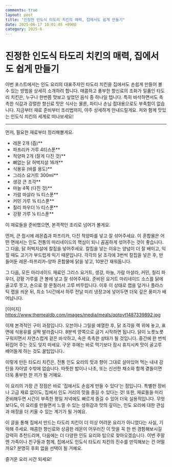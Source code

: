 ```yaml
---
comments: true
layout: post
title: "진정한 인도식 타도리 치킨의 매력, 집에서도 쉽게 만들기"
date: 2025-06-17 10:01:05 +0900
category: 2025-6
---
```


# 진정한 인도식 타도리 치킨의 매력, 집에서도 쉽게 만들기

이번 포스트에서는 인도 요리의 대표주자인 타도리 치킨을 집에서도 손쉽게 만들어 볼 수 있는 방법을 상세히 소개하려 합니다. 매콤하고 풍부한 향신료의 조화가 일품인 타도리 치킨은, 누구나 한번쯤 맛보고 싶었던 음식 중 하나일 텝니다. 특히 바삭하면서도 촉촉한 식감과 강렬한 향신료 맛은 식사는 물론, 파티나 손님 접대용으로도 부족함이 없습니다. 지금부터 재료 준비부터 조리법까지, 아주 상세하게 안내드릴게요. 저와 함께 맛있는 인도식 치킨의 세계로 떠나보세요!

---

먼저, 필요한 재료부터 정리해볼게요.  
- 레몬 2개 (즙)**  
- 파프리카 가루 4티스푼**  
- 적양파 2개 (잘게 다진 것)**  
- 뼈없는 닭 허벅지살 16개**  
- 식용유 (바를 용도)**  
- 그리스 요거트 300ml**  
- 생강 큰 조각**  
- 마늘 4쪽 (다진 것)**  
- 가람 마살라 ¾ 티스푼**  
- 커민 가루 ¾ 티스푼**  
- 칠리 파우더 ½ 티스푼**  
- 강황 가루 ¼ 티스푼**

이 재료들을 준비했으면, 본격적인 조리로 넘어가 볼게요.  

먼저, 큰 접시에 레몬즙과 파프리카, 다진 적양파를 넣고 잘 섞어주세요. 이 혼합물은 어떤 면에서는 인도 전통의 마리네이드의 핵심이 되니 꼼꼼하게 섞어주는 것이 좋습니다. 그 다음, 닭 허벅지살에 칼집을 넣어주세요. 칼집을 넣는 이유는 양념이 더 잘 배이고, 익힐 때도 고기가 부드럽게 익기 때문입니다. 각각의 닭 조각에 3번씩 칼집을 넣은 후, 만들어둔 레몬-파프리카-양파 혼합물에 닭을 넣고, 10분간 재워둡니다.

그 다음, 모든 마리네이드 재료인 그리스 요거트, 생강, 마늘, 가람 마살라, 커민, 칠리 파우더, 강황 가루를 큰 볼에 넣고 잘 섞어주세요. 준비된 요거트 마리네이드 소스를 닭에 골고루 붓고, 손으로 잘 문질러서 고루 버무립니다. 이후 이 상태로 랩을 덮거나 플라스틱 랩을 씌운 뒤, 최소 1시간에서 하루 전날 미리 냉장고에 넣어두면 더욱 깊은 풍미가 배어납니다.

[이미지]  
https://www.themealdb.com/images/media/meals/qptpvt1487339892.jpg

이제 본격적인 구이 과정입니다. 오븐이나 그릴을 예열한 후, 닭 조각을 랙 위에 놓고, 표면에 식용유를 살짝 발라줍니다. 8분씩 양쪽으로 굽기 시작하면 됩니다. 닭이 노릇노릇 구워지면서 자연스럽게 겉은 바삭하고, 속은 촉촉한 상태가 될 것입니다. 중간에 한 번씩 뒤집어 주는 것도 잊지 마세요. 구운 후에는 바로 먹기보다 잠시 휴지시켜 맛이 골고루 배어들게 하는 것도 꿀팁입니다.

이렇게 만든 타도리 치킨은, 전통 인도 요리의 맛과 향이 그대로 살아있어 먹는 내내 감탄을 자아낼 수밖에 없습니다. 따뜻한 밥이나 나초, 또는 신선한 채소와 함께 곁들이면 더욱 풍부한 한 끼가 될 거예요.  

이 요리의 가장 큰 장점은 바로 '집에서도 손쉽게 만들 수 있다'는 점입니다. 특별한 장비나 고급 재료 없이도, 집에서 인도 거리의 맛을 즐길 수 있다는 것! 또한, 재료들을 미리 준비해두면 시간이 부족한 평일 저녁에도 빠르게 즐길 수 있어 더욱 실용적입니다. 무엇보다도, 이 요리를 만들면서 느낄 수 있는 성취감과 맛의 깊이는, 인도 요리에 대한 관심과 애정을 더 키울 수 있는 계기가 될 거예요.

이 글을 통해 집에서 만드는 타도리 치킨이 더 이상 어려운 요리가 아니었다는 사실, 기억해 주세요. 매콤한 향신료와 상큼한 레몬이 어우러진 이 맛을 꼭 한 번 경험해보시길 강력히 추천드리며, 다음에는 더 다양한 인도 요리와 팁으로 찾아오겠습니다. 이번 주말엔 가족이나 친구들과 함께, 집에서도 인도식 타도리 치킨의 진수를 만끽해보는 건 어떨까요? 분명히 후회 없을 선택이 될 거예요.  

즐거운 요리 시간 되세요!
